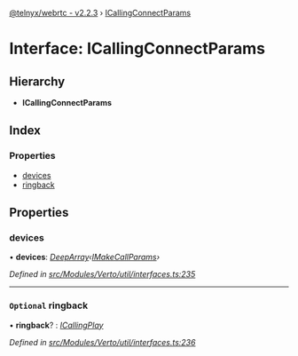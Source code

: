 [@telnyx/webrtc - v2.2.3](../README.md) › [ICallingConnectParams](icallingconnectparams.md)

# Interface: ICallingConnectParams

## Hierarchy

* **ICallingConnectParams**

## Index

### Properties

* [devices](icallingconnectparams.md#devices)
* [ringback](icallingconnectparams.md#optional-ringback)

## Properties

###  devices

• **devices**: *[DeepArray](deeparray.md)‹[IMakeCallParams](imakecallparams.md)›*

*Defined in [src/Modules/Verto/util/interfaces.ts:235](https://github.com/team-telnyx/webrtc/blob/main/packages/js/src/Modules/Verto/util/interfaces.ts#L235)*

___

### `Optional` ringback

• **ringback**? : *[ICallingPlay](icallingplay.md)*

*Defined in [src/Modules/Verto/util/interfaces.ts:236](https://github.com/team-telnyx/webrtc/blob/main/packages/js/src/Modules/Verto/util/interfaces.ts#L236)*
